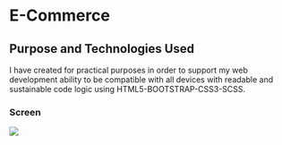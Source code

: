 <h1>E-Commerce</h1>
<h2>Purpose and Technologies Used</h2>
I have created for practical purposes in order to support my web development ability to be compatible with all devices with readable and sustainable code logic using HTML5-BOOTSTRAP-CSS3-SCSS.
<h3>Screen</h3>

 ![](E-commerce.gif)
